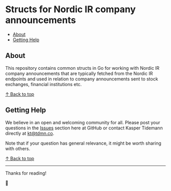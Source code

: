 # Structs for Nordic IR company announcements

- [About](#about)
- [Getting Help](#getting-help)

## About

This repository contains common structs in Go for working with Nordic IR company announcements that are typically fetched from the Nordic IR endpoints and used in relation to company announcements sent to stock exchanges, financial institutions etc.

[↑ Back to top](#structs-for-nordic-ir-company-announcements)

## Getting Help

We believe in an open and welcoming community for all. Please post your questions in the [Issues](https://github.com/tdmnco/go-nordicir-structs/issues) section here at GitHub or contact Kasper Tidemann directly at [kt@tdmn.co](kt@tdmn.co).

Note that if your question has general relevance, it might be worth sharing with others.

[↑ Back to top](#structs-for-nordic-ir-company-announcements)

---

Thanks for reading!

🎁